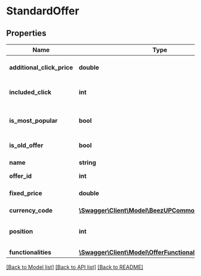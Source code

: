 # StandardOffer

## Properties
Name | Type | Description | Notes
------------ | ------------- | ------------- | -------------
**additional_click_price** | **double** | The additional click price | [optional] 
**included_click** | **int** | The included click | [optional] 
**is_most_popular** | **bool** | UI purpose. Is the offer is the most popular | [optional] 
**is_old_offer** | **bool** | Is an old offer | [optional] 
**name** | **string** | The offer name | [optional] 
**offer_id** | **int** | The offer Id | [optional] 
**fixed_price** | **double** | The fixed price of the offer | [optional] 
**currency_code** | [**\Swagger\Client\Model\BeezUPCommonCurrencyCode**](BeezUPCommonCurrencyCode.md) |  | [optional] 
**position** | **int** | UI purpose. The position of the offer | [optional] 
**functionalities** | [**\Swagger\Client\Model\OfferFunctionality[]**](OfferFunctionality.md) |  | [optional] 

[[Back to Model list]](../README.md#documentation-for-models) [[Back to API list]](../README.md#documentation-for-api-endpoints) [[Back to README]](../README.md)


